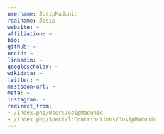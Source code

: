 ```yaml
---
username: JosipMadunic
realname: Josip
website: ~
affiliation: ~
bio: ~
github: ~
orcid: ~
linkedin: ~
googlescholar: ~
wikidata: ~
twitter: ~
mastodon-url: ~
meta: ~
instagram: ~
redirect_from:
- /index.php/User:JosipMadunic
- /index.php/Special:Contributions/JosipMadunic
---
```

